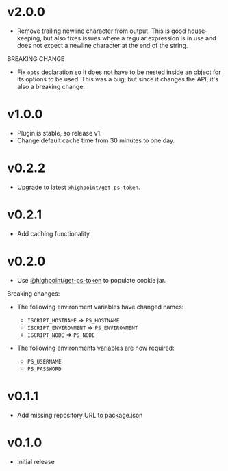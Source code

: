 # v2.0.0
* Remove trailing newline character from output. This is good house-keeping, but
also fixes issues where a regular expression is in use and does not expect a
newline character at the end of the string.

BREAKING CHANGE
* Fix `opts` declaration so it does not have to be nested inside an object for
its options to be used. This was a bug, but since it changes the API, it's also
a breaking change.

# v1.0.0
* Plugin is stable, so release v1.
* Change default cache time from 30 minutes to one day.

# v0.2.2
* Upgrade to latest `@highpoint/get-ps-token`.

# v0.2.1
* Add caching functionality

# v0.2.0
* Use [@highpoint/get-ps-token](https://www.npmjs.com/package/@highpoint/get-ps-token)
  to populate cookie jar.

Breaking changes:

* The following environment variables have changed names:
  * `ISCRIPT_HOSTNAME` => `PS_HOSTNAME`
  * `ISCRIPT_ENVIRONMENT` => `PS_ENVIRONMENT`
  * `ISCRIPT_NODE` => `PS_NODE`
  
* The following environments variables are now required:
  * `PS_USERNAME`
  * `PS_PASSWORD`

# v0.1.1
* Add missing repository URL to package.json

# v0.1.0
* Initial release
